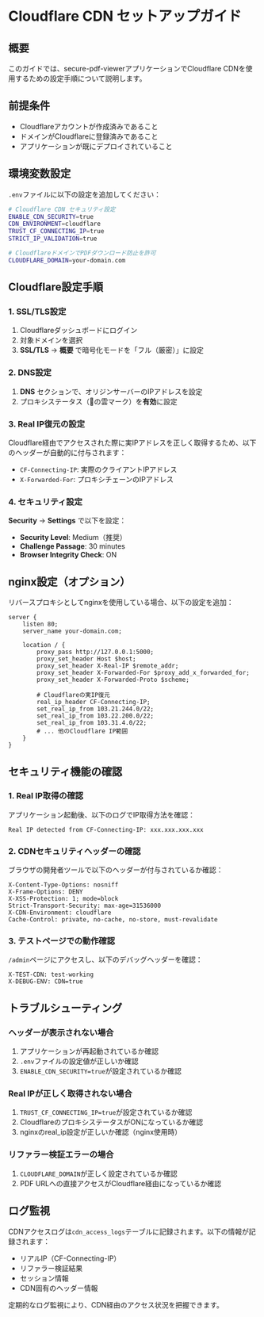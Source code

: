 # Cloudflare CDN セットアップガイド

## 概要

このガイドでは、secure-pdf-viewerアプリケーションでCloudflare CDNを使用するための設定手順について説明します。

## 前提条件

- Cloudflareアカウントが作成済みであること
- ドメインがCloudflareに登録済みであること
- アプリケーションが既にデプロイされていること

## 環境変数設定

`.env`ファイルに以下の設定を追加してください：

```bash
# Cloudflare CDN セキュリティ設定
ENABLE_CDN_SECURITY=true
CDN_ENVIRONMENT=cloudflare
TRUST_CF_CONNECTING_IP=true
STRICT_IP_VALIDATION=true

# CloudflareドメインでPDFダウンロード防止を許可
CLOUDFLARE_DOMAIN=your-domain.com
```

## Cloudflare設定手順

### 1. SSL/TLS設定

1. Cloudflareダッシュボードにログイン
2. 対象ドメインを選択
3. **SSL/TLS** → **概要** で暗号化モードを「フル（厳密）」に設定

### 2. DNS設定

1. **DNS** セクションで、オリジンサーバーのIPアドレスを設定
2. プロキシステータス（🧡の雲マーク）を**有効**に設定

### 3. Real IP復元の設定

Cloudflare経由でアクセスされた際に実IPアドレスを正しく取得するため、以下のヘッダーが自動的に付与されます：

- `CF-Connecting-IP`: 実際のクライアントIPアドレス
- `X-Forwarded-For`: プロキシチェーンのIPアドレス

### 4. セキュリティ設定

**Security** → **Settings** で以下を設定：

- **Security Level**: Medium（推奨）
- **Challenge Passage**: 30 minutes
- **Browser Integrity Check**: ON

## nginx設定（オプション）

リバースプロキシとしてnginxを使用している場合、以下の設定を追加：

```nginx
server {
    listen 80;
    server_name your-domain.com;
    
    location / {
        proxy_pass http://127.0.0.1:5000;
        proxy_set_header Host $host;
        proxy_set_header X-Real-IP $remote_addr;
        proxy_set_header X-Forwarded-For $proxy_add_x_forwarded_for;
        proxy_set_header X-Forwarded-Proto $scheme;
        
        # Cloudflareの実IP復元
        real_ip_header CF-Connecting-IP;
        set_real_ip_from 103.21.244.0/22;
        set_real_ip_from 103.22.200.0/22;
        set_real_ip_from 103.31.4.0/22;
        # ... 他のCloudflare IP範囲
    }
}
```

## セキュリティ機能の確認

### 1. Real IP取得の確認

アプリケーション起動後、以下のログでIP取得方法を確認：

```
Real IP detected from CF-Connecting-IP: xxx.xxx.xxx.xxx
```

### 2. CDNセキュリティヘッダーの確認

ブラウザの開発者ツールで以下のヘッダーが付与されているか確認：

```
X-Content-Type-Options: nosniff
X-Frame-Options: DENY
X-XSS-Protection: 1; mode=block
Strict-Transport-Security: max-age=31536000
X-CDN-Environment: cloudflare
Cache-Control: private, no-cache, no-store, must-revalidate
```

### 3. テストページでの動作確認

`/admin`ページにアクセスし、以下のデバッグヘッダーを確認：

```
X-TEST-CDN: test-working
X-DEBUG-ENV: CDN=true
```

## トラブルシューティング

### ヘッダーが表示されない場合

1. アプリケーションが再起動されているか確認
2. `.env`ファイルの設定値が正しいか確認
3. `ENABLE_CDN_SECURITY=true`が設定されているか確認

### Real IPが正しく取得されない場合

1. `TRUST_CF_CONNECTING_IP=true`が設定されているか確認
2. CloudflareのプロキシステータスがONになっているか確認
3. nginxのreal_ip設定が正しいか確認（nginx使用時）

### リファラー検証エラーの場合

1. `CLOUDFLARE_DOMAIN`が正しく設定されているか確認
2. PDF URLへの直接アクセスがCloudflare経由になっているか確認

## ログ監視

CDNアクセスログは`cdn_access_logs`テーブルに記録されます。以下の情報が記録されます：

- リアルIP（CF-Connecting-IP）
- リファラー検証結果
- セッション情報
- CDN固有のヘッダー情報

定期的なログ監視により、CDN経由のアクセス状況を把握できます。